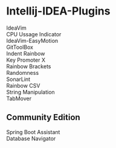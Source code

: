 # Intellij-IDEA-Plugins
IdeaVim  
CPU Ussage Indicator  
IdeaVim-EasyMotion  
GitToolBox  
Indent Rainbow  
Key Promoter X  
Rainbow Brackets  
Randomness  
SonarLint  
Rainbow CSV  
String Manipulation  
TabMover
## Community Edition
Spring Boot Assistant  
Database Navigator
